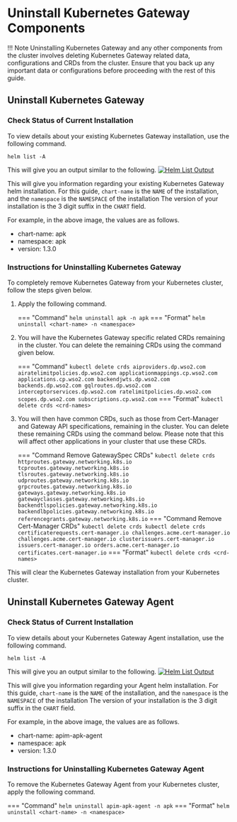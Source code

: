 # Uninstall Kubernetes Gateway Components

!!! Note
    Uninstalling Kubernetes Gateway and any other components from the cluster involves deleting Kubernetes Gateway related data, configurations and CRDs from the cluster. Ensure that you back up any important data or configurations before proceeding with the rest of this guide.

## Uninstall Kubernetes Gateway

### Check Status of Current Installation

To view details about your existing Kubernetes Gateway installation, use the following command.

```
helm list -A
```

This will give you an output similar to the following.
[![Helm List Output](../assets/img/setup/apk-helm-list-output.png)](../assets/img/setup/apk-helm-list-output.png)

This will give you information regarding your existing Kubernetes Gateway helm installation. 
For this guide, `chart-name` is the `NAME` of the installation, and the `namespace` is the `NAMESPACE` of the installation
The version of your installation is the 3 digit suffix in the `CHART` field.

For example, in the above image, the values are as follows.

- chart-name: apk
- namespace: apk
- version: 1.3.0

### Instructions for Uninstalling Kubernetes Gateway

To completely remove Kubernetes Gateway from your Kubernetes cluster, follow the steps given below.

1. Apply the following command.
    
    === "Command"
        ```
        helm uninstall apk -n apk
        ```
    === "Format"
        ```
        helm uninstall <chart-name> -n <namespace>
        ```

2. You will have the Kubernetes Gateway specific related CRDs remaining in the cluster. You can delete the remaining CRDs using the command given below.

    === "Command"
         ```
         kubectl delete crds aiproviders.dp.wso2.com airatelimitpolicies.dp.wso2.com applicationmappings.cp.wso2.com applications.cp.wso2.com backendjwts.dp.wso2.com backends.dp.wso2.com gqlroutes.dp.wso2.com interceptorservices.dp.wso2.com ratelimitpolicies.dp.wso2.com scopes.dp.wso2.com subscriptions.cp.wso2.com
         ```
    === "Format"
         ```
         kubectl delete crds <crd-names> 
         ```

3. You will then have common CRDs, such as those from Cert-Manager and Gateway API specifications, remaining in the cluster. You can delete these remaining CRDs using the command below. Please note that this will affect other applications in your cluster that use these CRDs.

    === "Command Remove GatewaySpec CRDs"
         ```
         kubectl delete crds httproutes.gateway.networking.k8s.io tcproutes.gateway.networking.k8s.io tlsroutes.gateway.networking.k8s.io udproutes.gateway.networking.k8s.io grpcroutes.gateway.networking.k8s.io gateways.gateway.networking.k8s.io gatewayclasses.gateway.networking.k8s.io backendtlspolicies.gateway.networking.k8s.io backendlbpolicies.gateway.networking.k8s.io referencegrants.gateway.networking.k8s.io
         ```
    === "Command Remove Cert-Manager CRDs"
         ```
         kubectl delete crds kubectl delete crds certificaterequests.cert-manager.io challenges.acme.cert-manager.io challenges.acme.cert-manager.io clusterissuers.cert-manager.io issuers.cert-manager.io orders.acme.cert-manager.io certificates.cert-manager.io
         ```
    === "Format"
         ```
         kubectl delete crds <crd-names> 
         ```

This will clear the Kubernetes Gateway installation from your Kubernetes cluster.

## Uninstall Kubernetes Gateway Agent

### Check Status of Current Installation

To view details about your Kubernetes Gateway Agent installation, use the following command.

```
helm list -A
```

This will give you an output similar to the following.
[![Helm List Output](../assets/img/setup/apim-apk-agent-helm-list-output.png)](../assets/img/setup/apim-apk-agent-helm-list-output.png)

This will give you information regarding your Agent helm installation. 
For this guide, `chart-name` is the `NAME` of the installation, and the `namespace` is the `NAMESPACE` of the installation
The version of your installation is the 3 digit suffix in the `CHART` field.

For example, in the above image, the values are as follows.

- chart-name: apim-apk-agent
- namespace: apk
- version: 1.3.0

### Instructions for Uninstalling Kubernetes Gateway Agent

To remove the Kubernetes Gateway Agent from your Kubernetes cluster, apply the following command.

=== "Command"
     ```
     helm uninstall apim-apk-agent -n apk
     ```
=== "Format"
     ```
     helm uninstall <chart-name> -n <namespace>
     ```
